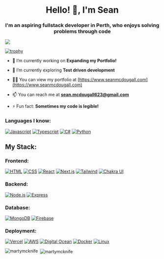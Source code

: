 <h1 align="center">Hello! 👋, I'm Sean</h1>
<h3 align="center">I'm an aspiring fullstack developer in Perth, who enjoys solving problems through code</h3>

![](https://komarev.com/ghpvc/?username=martymcknife)

[![trophy](https://github-profile-trophy.vercel.app/?username=martymcknife&theme=dracula)](https://github.com/ryo-ma/github-profile-trophy)

- 🔭 I’m currently working on **Expanding my Portfolio!**

- 🌱 I’m currently exploring **Test driven development**

- 👨‍💻 You can view my portfolio at [https://www.seanmcdougall.com](https://www.seanmcdougall.com)

- 📫 You can reach me at **sean.mcdougall623@gmail.com**

- ⚡ Fun fact: **Sometimes my code is legible!**

### Languages I know:
[![Javascript](https://img.shields.io/static/v1?label=&message=Javascript&color=%23F7DF1E&logo=javascript&logoColor=white)](https://developer.mozilla.org/en-US/docs/Web/JavaScript)
[![Typescript](https://img.shields.io/static/v1?label=&message=Typescript&color=%233178C6&logo=typescript&logoColor=white)](https://www.typescriptlang.org/)
[![C#](https://img.shields.io/static/v1?label=&message=C%23&color=%23239120&logo=c+sharp&logoColor=white)](https://www.w3schools.com/cs/)
[![Python](https://img.shields.io/static/v1?label=&message=Python&color=%233776AB&logo=python&logoColor=white)](https://www.python.org/)

## My Stack:
### Frontend:
[![HTML](https://img.shields.io/static/v1?label=&message=HTML&color=%23E34F26&logo=html5&logoColor=white)](https://developer.mozilla.org/en-US/docs/Web/HTML)
[![CSS](https://img.shields.io/static/v1?label=&message=CSS&color=%231572B6&logo=css3&logoColor=white)](https://developer.mozilla.org/en-US/docs/Web/CSS)
[![React](https://img.shields.io/static/v1?label=&message=React&color=%2361DAFB&logo=react&logoColor=white)](https://reactjs.org/)
[![Next.js](https://img.shields.io/static/v1?label=&message=Next.js&color=%23000000&logo=next.js&logoColor=white)](https://nextjs.org/)
[![Tailwind](https://img.shields.io/static/v1?label=&message=Tailwind&color=%2306B6D4&logo=tailwind+css&logoColor=white)](https://tailwindcss.com/)
[![Chakra UI](https://img.shields.io/static/v1?label=&message=Chakra+UI&color=%23319795&logo=chakra+ui&logoColor=white)](https://chakra-ui.com/)

### Backend:
[![Node.js](https://img.shields.io/static/v1?label=&message=Node.js&color=%23339933&logo=node.js&logoColor=white)](https://nodejs.org/en/)
[![Express](https://img.shields.io/static/v1?label=&message=Express&color=%23000000&logo=express&logoColor=white)](https://expressjs.com/)

### Database:
[![MongoDB](https://img.shields.io/static/v1?label=&message=MongoDB&color=%2347A248&logo=MongoDB&logoColor=white)](https://www.mongodb.com/)
[![Firebase](https://img.shields.io/static/v1?label=&message=Firebase&color=%23FFCA28&logo=Firebase&logoColor=white)](https://firebase.google.com/)

### Deployment:
[![Vercel](https://img.shields.io/static/v1?label=&message=Vercel&color=%23000000&logo=Vercel&logoColor=white)](https://vercel.com/)
[![AWS](https://img.shields.io/static/v1?label=&message=AWS&color=%23FF9900&logo=Amazon+AWS&logoColor=white)](https://aws.amazon.com/)
[![Digital Ocean](https://img.shields.io/static/v1?label=&message=Digital+Ocean&color=%230080FF&logo=DigitalOcean&logoColor=white)](https://www.digitalocean.com/)
[![Docker](https://img.shields.io/static/v1?label=&message=Docker&color=%232496ED&logo=Docker&logoColor=white)](https://www.docker.com/)
[![Linux](https://img.shields.io/static/v1?label=&message=Linux&color=%23FCC624&logo=Linux&logoColor=white)](https://www.linux.org/)



<p><img align="left" src="https://github-readme-stats.vercel.app/api/top-langs?username=martymcknife&show_icons=true&locale=en&layout=compact&count_private=true&theme=dracula" alt="martymcknife" /></p>
<p>&nbsp;<img align="center" src="https://github-readme-stats.vercel.app/api?username=martymcknife&show_icons=true&locale=en&count_private=true&theme=dracula" alt="martymcknife" /></p>
